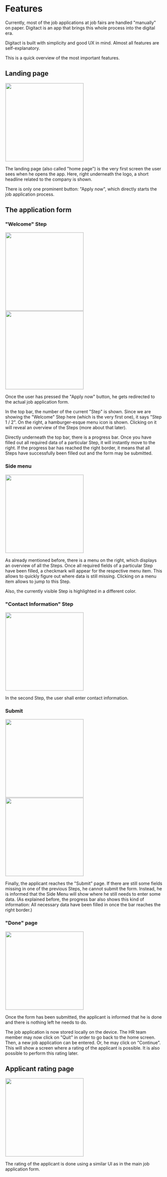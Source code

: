 # Features

Currently, most of the job applications at job fairs are handled "manually" on paper. Digitact is an app that brings this whole process into the digital era.

Digitact is built with simplicity and good UX in mind. Almost all features are self-explanatory.

This is a quick overview of the most important features.

## Landing page

<img src="images/landing-page.png" width="250px" style="border: 1px solid #e0e0e0;">

The landing page (also called "home page") is the very first screen the user sees when he opens the app. Here, right underneath the logo, a short headline related to the company is shown.

There is only one prominent button: "Apply now", which directly starts the job application process. 

## The application form

### "Welcome" Step

<img src="images/form--welcome--empty.png" width="250px" style="border: 1px solid #e0e0e0;">

<img src="images/form--welcome--filled.png" width="250px" style="border: 1px solid #e0e0e0;">

Once the user has pressed the "Apply now" button, he gets redirected to the actual job application form.

In the top bar, the number of the current "Step" is shown. Since we are showing the "Welcome" Step here (which is the very first one), it says "Step 1 / 2". On the right, a hamburger-esque menu icon is shown. Clicking on it will reveal an overview of the Steps (more about that later).

Directly underneath the top bar, there is a progress bar. Once you have filled out all required data of a particular Step, it will instantly move to the right. If the progress bar has reached the right border, it means that all Steps have successfully been filled out and the form may be submitted.

### Side menu

<img src="images/form--side-menu.png" width="250px" style="border: 1px solid #e0e0e0;">

As already mentioned before, there is a menu on the right, which displays an overview of all the Steps. Once all required fields of a particular Step have been filled, a checkmark will appear for the respective menu item. This allows to quickly figure out where data is still missing. Clicking on a menu item allows to jump to this Step.

Also, the currently visible Step is highlighted in a different color. 

### "Contact Information" Step

<img src="images/form--contact-information--empty.png" width="250px" style="border: 1px solid #e0e0e0;">

In the second Step, the user shall enter contact information.

### Submit

<img src="images/form--submit--disabled.png" width="250px" style="border: 1px solid #e0e0e0;">

<img src="images/form--submit--enabled.png" width="250px" style="border: 1px solid #e0e0e0;">

Finally, the applicant reaches the "Submit" page. If there are still some fields missing in one of the previous Steps, he cannot submit the form. Instead, he is informed that the Side Menu will show where he still needs to enter some data. (As explained before, the progress bar also shows this kind of information: All necessary data have been filled in once the bar reaches the right border.)

### "Done" page

<img src="images/form--done.png" width="250px" style="border: 1px solid #e0e0e0;">

Once the form has been submitted, the applicant is informed that he is done and there is nothing left he needs to do.

The job application is now stored locally on the device. The HR team member may now click on "Quit" in order to go back to the home screen. Then, a new job application can be entered. Or, he may click on "Continue". This will show a screen where a rating of the applicant is possible. It is also possible to perform this rating later.

## Applicant rating page

<img src="images/applicant-rating--first-screen.png" width="250px" style="border: 1px solid #e0e0e0;">

The rating of the applicant is done using a similar UI as in the main job application form.
